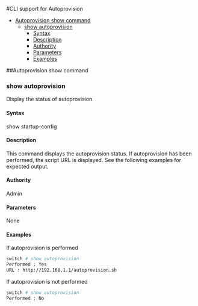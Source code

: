 #CLI support for Autoprovision


- [Autoprovision show command ](#autoprovision-show-command-)
	- [show autoprovision](#show-autoprovision)
		- [Syntax ](#syntax-)
		- [Description ](#description-)
		- [Authority ](#authority-)
		- [Parameters ](#parameters-)
		- [Examples ](#examples-)

##Autoprovision show command

### show autoprovision
Display the status of autoprovision.

#### Syntax
show startup-config

#### Description
This command displays the autoprovision status. If autoprovision has been performed, the script URL is displayed. See the following examples for expected output.

#### Authority
Admin

#### Parameters
None

#### Examples
If autoprovision is performed
```bash
switch # show autoprovision
Performed : Yes
URL : http://192.168.1.1/autoprovision.sh
```
If autoprovision is not performed
```bash
switch # show autoprovision
Performed : No
```

